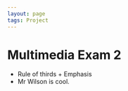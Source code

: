 ```yaml
---
layout: page
tags: Project 
---
```


# Multimedia Exam 2

- Rule of thirds + Emphasis
- Mr Wilson is cool.